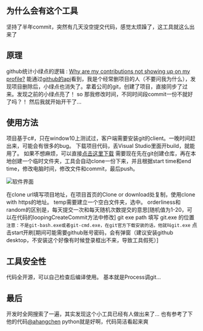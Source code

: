 ## 为什么会有这个工具

  坚持了半年commit，突然有几天没空提交代码，感觉太烦躁了，这工具就这么出来了

## 原理

  github统计小绿点的逻辑 : [Why are my contributions not showing up on my profile?](https://help.github.com/articles/why-are-my-contributions-not-showing-up-on-my-profile/)
  能通过[github的api](https://api.github.com/users/liaozixu/events)看到，我是个经常删项目的人（不要问我为什么），发现项目删除后，小绿点也消失了。拿着公司的git，创建了项目，直接同步了过来。发现之前的小绿点亮了！
  so
  那我修改时间，不同时间段commit一份不就好了吗？！
然后我就开始开干了...

## 使用方法

  项目基于c#，只在window10上测试过，客户端需要安装git的client。一晚时间赶出来，可能会有很多的bug。
  下载项目代码，丢Visual Studio里面开build，就能用了。
  如果不想麻烦，可以直接[点击这里下载](https://github.com/liaozixu/githubGreen-csharp/blob/master/githubGreen/obj/Release/githubGreen.exe)
  需要现在先在git创建仓库，再在本地创建一个临时文件夹，工具会自动clone一份下来，并且根据start time和end time，修改电脑时间，修改文件和commit，最后push。
  
  ![软件界面](https://static.zixu.hk/liaozixu.com/cms/upload/20180805/235106/28478faf20744d3c8e00f9a51df41d19.png)
  
  在clone url填写项目地址，在项目首页的Clone or download处复制，使用clone with https的地址。
  temp需要建立一个空白文件夹，选中。
  orderliness和random的区别是，每天提交一次和每天随机次数提交的意思[随机值为1-20，可以在代码的loopingCreateCommit方法中修改]
  git exe path 填写 git.exe 的位置
  `注意：不是git-bash.exe或者git-cmd.exe，在git官方下载安装的话，他就叫git.exe`
  点击start开刷[期间可能需要github账号密码，会有弹窗（建议安装github desktop，不安装这个好像有时候登录框出不来，导致工具假死）]

## 工具安全性
  代码全开源，可以自己检查后编译使用。
  基本就是Process调git...
  
  
## 最后
  开发时全网搜索了一遍，其实发现这个小工具已经有人做出来了...
  也有参考了下他的代码[@ahangchen](https://github.com/ahangchen/green)
  python就是好啊，代码简洁看起来爽
